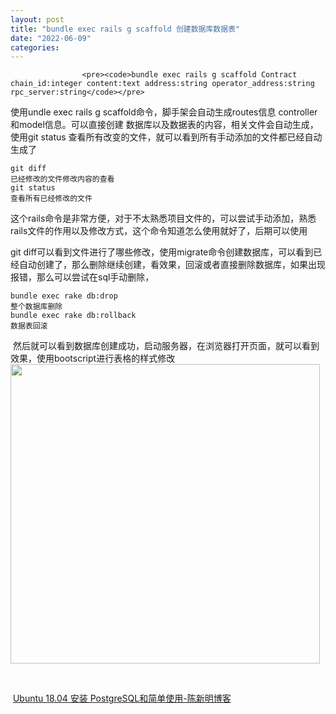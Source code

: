 ```yaml
---
layout: post
title: "bundle exec rails g scaffold 创建数据库数据表"
date: "2022-06-09"
categories: 
---
```


                    <pre><code>bundle exec rails g scaffold Contract chain_id:integer content:text address:string operator_address:string rpc_server:string</code></pre> 
<p>使用undle exec rails g scaffold命令，脚手架会自动生成routes信息 controller 和model信息。可以直接创建 数据库以及数据表的内容，相关文件会自动生成，使用git status 查看所有改变的文件，就可以看到所有手动添加的文件都已经自动生成了</p> 
<pre><code>git diff 
已经修改的文件修改内容的查看
git status 
查看所有已经修改的文件</code></pre> 
<p>这个rails命令是非常方便，对于不太熟悉项目文件的，可以尝试手动添加，熟悉rails文件的作用以及修改方式，这个命令知道怎么使用就好了，后期可以使用<img alt="" src="https://img-blog.csdnimg.cn/24821a9be542496685e248ae90d76e4f.png?x-oss-process=image/watermark,type_d3F5LXplbmhlaQ,shadow_50,text_Q1NETiBA6K645aKo44Gu5bCP6J206J22,size_20,color_FFFFFF,t_70,g_se,x_16"></p> 
<p>git diff可以看到文件进行了哪些修改，使用migrate命令创建数据库，可以看到已经自动创建了，那么删除继续创建，看效果，回滚或者直接删除数据库，如果出现报错，那么可以尝试在sql手动删除，</p> 
<pre><code>bundle exec rake db:drop
整个数据库删除
bundle exec rake db:rollback
数据表回滚</code></pre> 
<p> 然后就可以看到数据库创建成功，启动服务器，在浏览器打开页面，就可以看到效果，使用bootscript进行表格的样式修改<img alt="" height="479" src="https://img-blog.csdnimg.cn/bb79e6fc95104b1f9457b36ddab5c86a.png?x-oss-process=image/watermark,type_d3F5LXplbmhlaQ,shadow_50,text_Q1NETiBA6K645aKo44Gu5bCP6J206J22,size_14,color_FFFFFF,t_70,g_se,x_16" width="495"></p> 
<p> </p> 
<p> <a href="http://www.chenxm.cc/article/1048.html" title="Ubuntu 18.04 安装 PostgreSQL和简单使用-陈新明博客">Ubuntu 18.04 安装 PostgreSQL和简单使用-陈新明博客</a></p> 
<p></p> 
<p></p>
                
